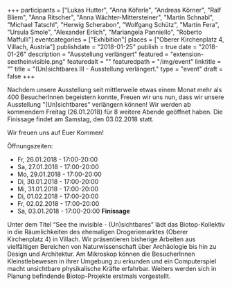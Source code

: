 +++
participants = ["Lukas Hutter", "Anna Köferle", "Andreas Körner", "Ralf Bliem", "Anna Ritscher", "Anna Wächter-Mittersteiner", "Martin Schnabl", "Michael Tatschl", "Herwig Scherabon", "Wolfgang Schütz", "Martin Fera", "Ursula Smole", "Alexander Erlich", "Mariangela Panniello", "Roberto Maffulli"]
eventcategories = ["Exhibition"]
places = ["Oberer Kirchenplatz 4, Villach, Austria"]
publishdate = "2018-01-25"
publish = true
date = "2018-01-26"
description = "Ausstellung verlängert"
featured = "extension-seetheinvisible.png"
featuredalt = ""
featuredpath = "/img/event"
linktitle = ""
title = "(Un)sichtbares III - Ausstellung verlängert."
type = "event"
draft = false
+++

Nachdem unsere Ausstellung seit mittlerweile etwas einem Monat mehr als 400 BesucherInnen begeistern konnte, Freuen wir uns nun, dass wir unsere Ausstellung "(Un)sichtbares" verlängern können! Wir werden ab kommendem Freitag (26.01.2018) für 8 weitere Abende geöffnet haben. Die Finissage findet am Samstag, den 03.02.2018 statt.

Wir freuen uns auf Euer Kommen!

Öffnungszeiten:

- Fr, 26.01.2018 - 17:00-20:00
- Sa, 27.01.2018 - 17:00-20:00
- Mo, 29.01.2018 - 17:00-20:00
- Di, 30.01.2018 - 17:00-20:00
- Mi, 31.01.2018 - 17:00-20:00
- Di, 01.02.2018 - 17:00-20:00
- Fr, 02.02.2018 - 17:00-20:00
- Sa, 03.01.2018 - 17:00-20:00 **Finissage**



Unter dem Titel “See the invisible - (Un)sichtbares” lädt das Biotop-Kollektiv in die Räumlichkeiten des ehemaligen Drogeriemarktes (Oberer Kirchenplatz 4) in Villach. Wir präsentieren bisherige Arbeiten aus vielfältigen Bereichen von Naturwissenschaft über Archäologie bis hin zu Design und Architektur. Am Mikroskop können die BesucherInnen Kleinstlebewesen in ihrer Umgebung zu erkunden und ein Computerspiel macht unsichtbare physikalische Kräfte erfahrbar. Weiters werden sich in Planung befindende Biotop-Projekte erstmals vorgestellt.
